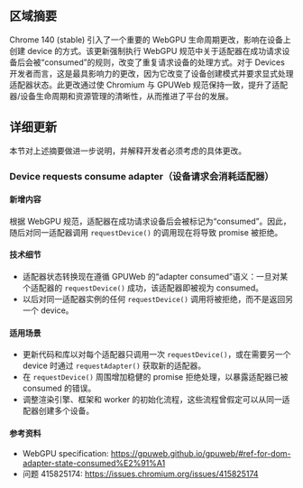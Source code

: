 ## 区域摘要

Chrome 140 (stable) 引入了一个重要的 WebGPU 生命周期更改，影响在设备上创建 device 的方式。该更新强制执行 WebGPU 规范中关于适配器在成功请求设备后会被“consumed”的规则，改变了重复请求设备的处理方式。对于 Devices 开发者而言，这是最具影响力的更改，因为它改变了设备创建模式并要求显式处理适配器状态。此更改通过使 Chromium 与 GPUWeb 规范保持一致，提升了适配器/设备生命周期和资源管理的清晰性，从而推进了平台的发展。

## 详细更新

本节对上述摘要做进一步说明，并解释开发者必须考虑的具体更改。

### Device requests consume adapter（设备请求会消耗适配器）

#### 新增内容
根据 WebGPU 规范，适配器在成功请求设备后会被标记为“consumed”。因此，随后对同一适配器调用 `requestDevice()` 的调用现在将导致 promise 被拒绝。

#### 技术细节
- 适配器状态转换现在遵循 GPUWeb 的“adapter consumed”语义：一旦对某个适配器的 `requestDevice()` 成功，该适配器即被视为 consumed。
- 以后对同一适配器实例的任何 `requestDevice()` 调用将被拒绝，而不是返回另一个 device。

#### 适用场景
- 更新代码和库以对每个适配器只调用一次 `requestDevice()`，或在需要另一个 device 时通过 `requestAdapter()` 获取新的适配器。
- 在 `requestDevice()` 周围增加稳健的 promise 拒绝处理，以暴露适配器已被 consumed 的错误。
- 调整渲染引擎、框架和 worker 的初始化流程，这些流程曾假定可以从同一适配器创建多个设备。

#### 参考资料
- WebGPU specification: https://gpuweb.github.io/gpuweb/#ref-for-dom-adapter-state-consumed%E2%91%A1  
- 问题 415825174: https://issues.chromium.org/issues/415825174